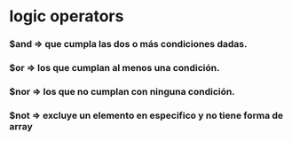 # logic operators

### $and => que cumpla las dos o más condiciones dadas.

### $or => los que cumplan al menos una condición.

### $nor => los que no cumplan con ninguna condición.

### $not => excluye un elemento en especifico y no tiene forma de array